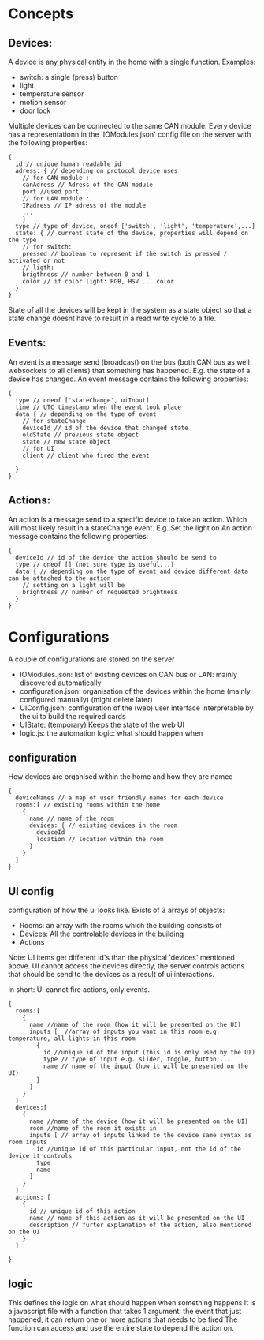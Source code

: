 # Concepts

## Devices:
A device is any physical entity in the home with a single function.
Examples:
- switch: a single (press) button 
- light
- temperature sensor
- motion sensor
- door lock

Multiple devices can be connected to the same CAN module.
Every device has a representationn in the `IOModules.json' config file on the server with the following properties:
```
{
  id // unique human readable id 
  adress: { // depending on protocol device uses 
    // for CAN module :
    canAdress // Adress of the CAN module
    port //used port
    // for LAN module :
    IPadress // IP adress of the module
    ...
    } 
  type // type of device, oneof ['switch', 'light', 'temperature',...]
  state: { // current state of the device, properties will depend on the type
    // for switch:
    pressed // boolean to represent if the switch is pressed / activated or not
    // ligth:
    brigthness // number between 0 and 1
    color // if color light: RGB, HSV ... color
  } 
}
```
State of all the devices will be kept in the system as a state object so that a state change doesnt have to result in a read write cycle to a file.

## Events:
An event is a message send (broadcast) on the bus (both CAN bus as well websockets to all clients) that something has happened. E.g. the state of a device has changed. 
An event message contains the following properties:
```
{
  type // oneof ['stateChange', uiInput]
  time // UTC timestamp when the event took place
  data { // depending on the type of event
    // for stateChange
    deviceId // id of the device that changed state
    oldState // previous state object
    state // new state object
    // for UI
    client // client who fired the event

  }
}
```

## Actions:
An action is a message send to a specific device to take an action. Which will most likely result in a stateChange event. E.g. Set the light on
An action message contains the following properties:
```
{
  deviceId // id of the device the action should be send to
  type // oneof [] (not sure type is useful...)
  data { // depending on the type of event and device different data can be attached to the action
    // setting on a light will be
    brightness // number of requested brightness
  }
}
```

# Configurations
A couple of configurations are stored on the server
- IOModules.json: list of existing devices on CAN bus or LAN: mainly discovered automatically
- configuration.json: organisation of the devices within the home (mainly configured manually) (might delete later)
- UIConfig.json: configuration of the (web) user interface interpretable by the ui to build the required cards
- UIState: (temporary) Keeps the state of the web UI 
- logic.js: the automation logic: what should happen when

## configuration
How devices are organised within the home and how they are named
```
{
  deviceNames // a map of user friendly names for each device
  rooms:[ // existing rooms within the home
    { 
      name // name of the room
      devices: { // existing devices in the room
        deviceId
        location // location within the room 
      }
    }
  ]
}
```

## UI config 
configuration of how the ui looks like. Exists of 3 arrays of objects:
- Rooms: an array with the rooms which the building consists of 
- Devices: All the controlable devices in the building
- Actions

Note: UI items get different id's than the physical 'devices' mentioned above. UI cannot access the devices directly, the server controls actions that should be send to the devices as a result of ui interactions.

In short: UI cannot fire actions, only events.
```
{
  rooms:[
    {
      name //name of the room (how it will be presented on the UI)
      inputs [  //array of inputs you want in this room e.g. temperature, all lights in this room
        {
          id //unique id of the input (this id is only used by the UI)
          type // type of input e.g. slider, toggle, button,...
          name // name of the input (how it will be presented on the UI)
        }
      ]
    }
  ]
  devices:[
    {
      name //name of the device (how it will be presented on the UI)
      room //name of the room it exists in
      inputs [ // array of inputs linked to the device same syntax as room inputs
        id //unique id of this particular input, not the id of the device it controls
        type
        name
      ]
    }
  ]
  actions: [
    {
      id // unique id of this action
      name // name of this action as it will be presented on the UI
      description // furter explanation of the action, also mentioned on the UI
    }
  ]

}
```

## logic
This defines the logic on what should happen when something happens
It is a javascript file with a function that takes 1 argument: the event that just happened, it can return one or more actions that needs to be fired
The function can access and use the entire state to depend the action on.


